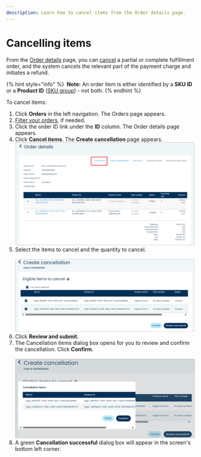 ```yaml
---
description: Learn how to cancel items from the Order details page.
---
```


# Cancelling items

From the [Order details](viewing-the-order-details.md) page, you can [cancel](../../../../integration-options/checkouts/handling-digital-river-coordinated-fulfillments/instructing-digital-to-cancel-items.md#requesting-a-fulfillment-cancellation) a partial or complete fulfillment order, and the system cancels the relevant part of the payment charge and initiates a refund.

{% hint style="info" %}
**​ ​Note:** An order item is either identified by a **SKU ID** or a **Product ID** ([SKU group](../../../../product-management/setting-up-sku-groups.md)) - not both.
{% endhint %}

To cancel items:

1. Click **Orders** in the left navigation. The Orders page appears.
2. [Filter your orders](filtering-your-orders.md), if needed.
3. Click the order ID link under the **ID** column. The Order details page appears.
4. Click **Cancel items**. The **Create cancellation** page appears.\
   ![](<../../../../.gitbook/assets/1 nu cancelling items.png>)
5. Select the items to cancel and the quantity to cancel.\
   \
   ![](<../../../../.gitbook/assets/2 nu cancellation items cancelmodal.png>)
6. Click **Review and submit.**
7. The Cancellation items dialog box opens for you to review and confirm the cancellation. Click **Confirm**.\
   \
   ![](<../../../../.gitbook/assets/3 nu cancellation items review modal.png>)
8. A green **Cancellation successful** dialog box will appear in the screen's bottom left corner.
